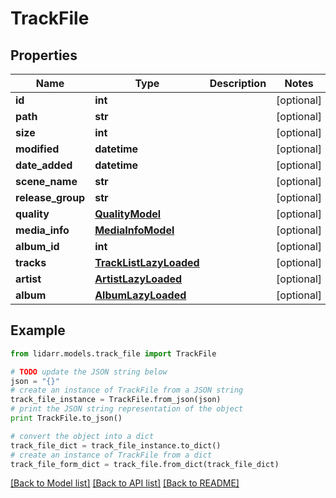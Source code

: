# TrackFile


## Properties
Name | Type | Description | Notes
------------ | ------------- | ------------- | -------------
**id** | **int** |  | [optional] 
**path** | **str** |  | [optional] 
**size** | **int** |  | [optional] 
**modified** | **datetime** |  | [optional] 
**date_added** | **datetime** |  | [optional] 
**scene_name** | **str** |  | [optional] 
**release_group** | **str** |  | [optional] 
**quality** | [**QualityModel**](QualityModel.md) |  | [optional] 
**media_info** | [**MediaInfoModel**](MediaInfoModel.md) |  | [optional] 
**album_id** | **int** |  | [optional] 
**tracks** | [**TrackListLazyLoaded**](TrackListLazyLoaded.md) |  | [optional] 
**artist** | [**ArtistLazyLoaded**](ArtistLazyLoaded.md) |  | [optional] 
**album** | [**AlbumLazyLoaded**](AlbumLazyLoaded.md) |  | [optional] 

## Example

```python
from lidarr.models.track_file import TrackFile

# TODO update the JSON string below
json = "{}"
# create an instance of TrackFile from a JSON string
track_file_instance = TrackFile.from_json(json)
# print the JSON string representation of the object
print TrackFile.to_json()

# convert the object into a dict
track_file_dict = track_file_instance.to_dict()
# create an instance of TrackFile from a dict
track_file_form_dict = track_file.from_dict(track_file_dict)
```
[[Back to Model list]](../README.md#documentation-for-models) [[Back to API list]](../README.md#documentation-for-api-endpoints) [[Back to README]](../README.md)


